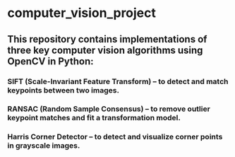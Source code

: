 # computer_vision_project

## This repository contains implementations of three key computer vision algorithms using OpenCV in Python:

### SIFT (Scale-Invariant Feature Transform) – to detect and match keypoints between two images.
### RANSAC (Random Sample Consensus) – to remove outlier keypoint matches and fit a transformation model.
### Harris Corner Detector – to detect and visualize corner points in grayscale images.
